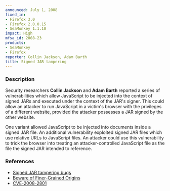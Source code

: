 ```yaml
---
announced: July 1, 2008
fixed_in:
- Firefox 3.0
- Firefox 2.0.0.15
- SeaMonkey 1.1.10
impact: High
mfsa_id: 2008-23
products:
- SeaMonkey
- Firefox
reporter: Collin Jackson, Adam Barth
title: Signed JAR tampering
---
```


<h3>Description</h3>

<p>Security researchers <strong>Collin Jackson</strong> and
<strong>Adam Barth</strong> reported a series of vulnerabilities which
allow JavaScript to be injected into the context of signed JARs and
executed under the context of the JAR's signer.  This could allow an
attacker to run JavaScript in a victim's browser with the privileges
of a different website, provided the attacker possesses a JAR signed
by the other website.</p>

<p>One variant allowed JavaScript to be injected into documents inside
a signed JAR file.  An additional vulnerability exploited signed JAR files
which use relative URLs to JavaScript files. An attacker could use this
vulnerability to trick the browser into treating an attacker-controlled
JavaScript file as the file the signed JAR intended to reference.</p>

<h3>References</h3>

<ul>
  <li><a href="https://bugzilla.mozilla.org/buglist.cgi?bug_id=418996,424426,424188">Signed JAR tampering bugs</a></li>
  <li><a class="ex-ref" href="http://crypto.stanford.edu/websec/origins/fgo.pdf">
      Beware of Finer-Grained Origins</a></li>
  <li><a class="ex-ref" href="http://cve.mitre.org/cgi-bin/cvename.cgi?name=CVE-2008-2801">CVE-2008-2801</a></li>

</ul>



